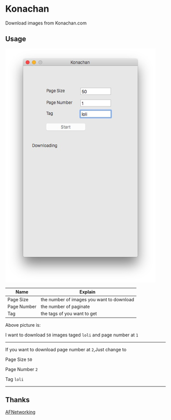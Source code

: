 # Konachan

Download images from Konachan.com

## Usage
![Konachan](/Konachan.jpg)

Name | Explain
--- | ---
Page Size | the number of images you want to download
Page Number | the number of paginate
Tag | the tags of you want to get

Above picture is:

I want to download `50` images taged `loli` and page number at `1`

---

If you want to download page number at `2`,Just change to

Page Size `50`

Page Number `2`

Tag `loli`

---

## Thanks
[AFNetworking](https://github.com/AFNetworking/AFNetworking)